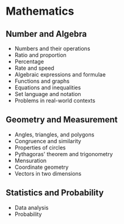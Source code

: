 # Mathematics

## Number and Algebra
  * Numbers and their operations
  * Ratio and proportion
  * Percentage
  * Rate and speed
  * Algebraic expressions and formulae
  * Functions and graphs
  * Equations and inequalities
  * Set language and notation
  * Problems in real-world contexts

## Geometry and Measurement
  * Angles, triangles, and polygons
  * Congruence and similarity
  * Properties of circles
  * Pythagoras' theorem and trigonometry
  * Mensuration
  * Coordinate geometry
  * Vectors in two dimensions

## Statistics and Probability
  * Data analysis
  * Probability
  